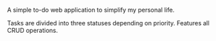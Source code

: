 A simple to-do web application to simplify my personal life.

Tasks are divided into three statuses depending on priority. Features all CRUD operations.

